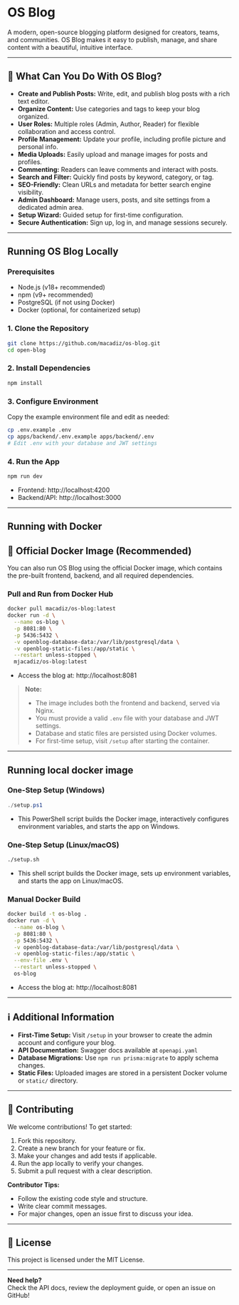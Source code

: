 # OS Blog

A modern, open-source blogging platform designed for creators, teams, and communities. OS Blog makes it easy to publish, manage, and share content with a beautiful, intuitive interface.

---

## 🚀 What Can You Do With OS Blog?

- **Create and Publish Posts:** Write, edit, and publish blog posts with a rich text editor.
- **Organize Content:** Use categories and tags to keep your blog organized.
- **User Roles:** Multiple roles (Admin, Author, Reader) for flexible collaboration and access control.
- **Profile Management:** Update your profile, including profile picture and personal info.
- **Media Uploads:** Easily upload and manage images for posts and profiles.
- **Commenting:** Readers can leave comments and interact with posts.
- **Search and Filter:** Quickly find posts by keyword, category, or tag.
- **SEO-Friendly:** Clean URLs and metadata for better search engine visibility.
- **Admin Dashboard:** Manage users, posts, and site settings from a dedicated admin area.
- **Setup Wizard:** Guided setup for first-time configuration.
- **Secure Authentication:** Sign up, log in, and manage sessions securely.

---

## Running OS Blog Locally

### Prerequisites

- Node.js (v18+ recommended)
- npm (v9+ recommended)
- PostgreSQL (if not using Docker)
- Docker (optional, for containerized setup)

### 1. Clone the Repository

```bash
git clone https://github.com/macadiz/os-blog.git
cd open-blog
```

### 2. Install Dependencies

```bash
npm install
```

### 3. Configure Environment

Copy the example environment file and edit as needed:

```bash
cp .env.example .env
cp apps/backend/.env.example apps/backend/.env
# Edit .env with your database and JWT settings
```

### 4. Run the App

```bash
npm run dev
```

- Frontend: http://localhost:4200
- Backend/API: http://localhost:3000
---

## Running with Docker

## 🐳 Official Docker Image (Recommended)

You can also run OS Blog using the official Docker image, which contains the pre-built frontend, backend, and all required dependencies.

### Pull and Run from Docker Hub

```bash
docker pull macadiz/os-blog:latest
docker run -d \
  --name os-blog \
  -p 8081:80 \
  -p 5436:5432 \
  -v openblog-database-data:/var/lib/postgresql/data \
  -v openblog-static-files:/app/static \
  --restart unless-stopped \
  mjacadiz/os-blog:latest
```

- Access the blog at: http://localhost:8081

> **Note:**
> - The image includes both the frontend and backend, served via Nginx.
> - You must provide a valid `.env` file with your database and JWT settings.
> - Database and static files are persisted using Docker volumes.
> - For first-time setup, visit `/setup` after starting the container.

---

## Running local docker image


### One-Step Setup (Windows)

```powershell
./setup.ps1
```

- This PowerShell script builds the Docker image, interactively configures environment variables, and starts the app on Windows.

### One-Step Setup (Linux/macOS)

```bash
./setup.sh
```

- This shell script builds the Docker image, sets up environment variables, and starts the app on Linux/macOS.

### Manual Docker Build

```bash
docker build -t os-blog .
docker run -d \
  --name os-blog \
  -p 8081:80 \
  -p 5436:5432 \
  -v openblog-database-data:/var/lib/postgresql/data \
  -v openblog-static-files:/app/static \
  --env-file .env \
  --restart unless-stopped \
  os-blog
```

- Access the blog at: http://localhost:8081

---

## ℹ️ Additional Information

- **First-Time Setup:** Visit `/setup` in your browser to create the admin account and configure your blog.
- **API Documentation:** Swagger docs available at `openapi.yaml`
- **Database Migrations:** Use `npm run prisma:migrate` to apply schema changes.
- **Static Files:** Uploaded images are stored in a persistent Docker volume or `static/` directory.

---

## 🤝 Contributing

We welcome contributions! To get started:

1. Fork this repository.
2. Create a new branch for your feature or fix.
3. Make your changes and add tests if applicable.
4. Run the app locally to verify your changes.
5. Submit a pull request with a clear description.

**Contributor Tips:**
- Follow the existing code style and structure.
- Write clear commit messages.
- For major changes, open an issue first to discuss your idea.

---

## 📝 License

This project is licensed under the MIT License.

---

**Need help?**  
Check the API docs, review the deployment guide, or open an issue on GitHub!
